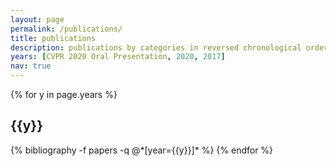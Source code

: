 ```yaml
---
layout: page
permalink: /publications/
title: publications
description: publications by categories in reversed chronological order. generated by jekyll-scholar.
years: [CVPR 2020 Oral Presentation, 2020, 2017]
nav: true
---
```


<div class="publications">

{% for y in page.years %}
  <h2 class="year">{{y}}</h2>
  {% bibliography -f papers -q @*[year={{y}}]* %}
{% endfor %}

</div>
